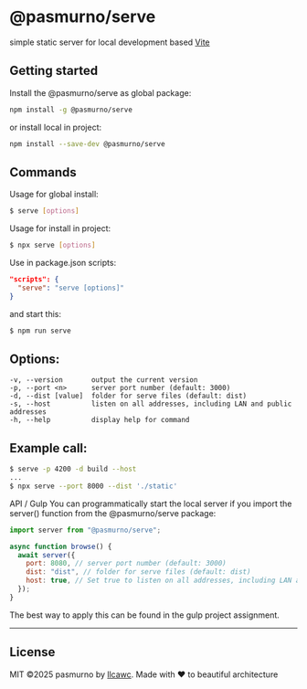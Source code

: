 # @pasmurno/serve

simple static server for local development based [Vite](https://vite.dev/)

## Getting started

Install the @pasmurno/serve as global package:

```sh
npm install -g @pasmurno/serve
```

or install local in project:

```sh
npm install --save-dev @pasmurno/serve
```

## Commands

Usage for global install:

```sh
$ serve [options]
```

Usage for install in project:

```sh
$ npx serve [options]
```

Use in package.json scripts:

```json
"scripts": {
  "serve": "serve [options]"
}
```

and start this:

```sh
$ npm run serve
```

## Options:

```
-v, --version       output the current version
-p, --port <n>      server port number (default: 3000)
-d, --dist [value]  folder for serve files (default: dist)
-s, --host          listen on all addresses, including LAN and public addresses
-h, --help          display help for command
```

## Example call:

```sh
$ serve -p 4200 -d build --host
...
$ npx serve --port 8000 --dist './static'
```

API / Gulp
You can programmatically start the local server if you import the server() function from the @pasmurno/serve package:

```js
import server from "@pasmurno/serve";

async function browse() {
  await server({
    port: 8080, // server port number (default: 3000)
    dist: "dist", // folder for serve files (default: dist)
    host: true, // Set true to listen on all addresses, including LAN and public addresses (default: undefined)
  });
}
```

The best way to apply this can be found in the gulp project assignment.

---

## License

MIT ©2025 pasmurno by [llcawc](https://github.com/llcawc). Made with ❤ to beautiful architecture
